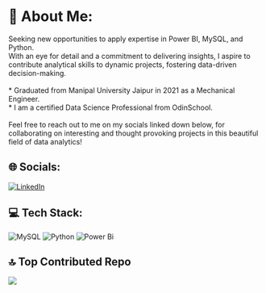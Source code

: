 # 💫 About Me:
Seeking new opportunities to apply expertise in Power BI, MySQL, and Python. <br>With an eye for detail and a commitment to delivering insights, I aspire to contribute analytical skills to dynamic projects, fostering data-driven decision-making.<br><br>* Graduated from Manipal University Jaipur in 2021 as a Mechanical Engineer. <br>* I am a certified Data Science Professional from OdinSchool. <br> 
<br> Feel free to reach out to me on my socials linked down below, for collaborating on interesting and thought provoking projects in this beautiful field of data analytics! <br>

## 🌐 Socials:
[![LinkedIn](https://img.shields.io/badge/LinkedIn-%230077B5.svg?logo=linkedin&logoColor=white)](https://linkedin.com/in/n-shrivardhan) 

## 💻 Tech Stack:
![MySQL](https://img.shields.io/badge/mysql-%2300000f.svg?style=flat&logo=mysql&logoColor=white) ![Python](https://img.shields.io/badge/python-3670A0?style=flat&logo=python&logoColor=ffdd54) ![Power Bi](https://img.shields.io/badge/power_bi-F2C811?style=flat&logo=powerbi&logoColor=black)

## 🔝 Top Contributed Repo
![](https://github-contributor-stats.vercel.app/api?username=ShriNVardhan&limit=5&theme=dark&combine_all_yearly_contributions=true)


